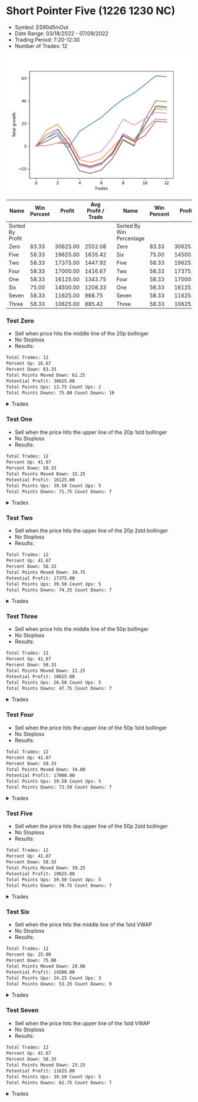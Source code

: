 # Short Pointer Five (1226 1230 NC) 
- Symbol: ES90d5mOut
- Date Range: 03/18/2022 - 07/08/2022
- Trading Period: 7:20-12:30
- Number of Trades: 12

![Plot](ShortPointerFive(12261230NC)ES90d5mOut.png)

| Name | Win Percent | Profit | Avg Profit / Trade |     | Name | Win Percent | Profit | Avg Profit / Trade |
| ---- | ----------- | ------ | ------------------ | --- | ---- | ----------- | ------ | ------------------ |
| Sorted By <br> Profit | | | | | Sorted By <br> Win Percentage ||||
| Zero | 83.33 | 30625.00 | 2552.08 |     | Zero | 83.33 | 30625.00 | 2552.08 |
| Five | 58.33 | 19625.00 | 1635.42 |     | Six | 75.00 | 14500.00 | 1208.33 |
| Two | 58.33 | 17375.00 | 1447.92 |     | Five | 58.33 | 19625.00 | 1635.42 |
| Four | 58.33 | 17000.00 | 1416.67 |     | Two | 58.33 | 17375.00 | 1447.92 |
| One | 58.33 | 16125.00 | 1343.75 |     | Four | 58.33 | 17000.00 | 1416.67 |
| Six | 75.00 | 14500.00 | 1208.33 |     | One | 58.33 | 16125.00 | 1343.75 |
| Seven | 58.33 | 11625.00 | 968.75 |     | Seven | 58.33 | 11625.00 | 968.75 |
| Three | 58.33 | 10625.00 | 885.42 |     | Three | 58.33 | 10625.00 | 885.42 |

### Test Zero
* Sell when price hits the middle line of the 20p bollinger
* No Stoploss
* Results:
```
Total Trades: 12
Percent Up: 16.67
Percent Down: 83.33
Total Points Moved Down: 61.25
Potential Profit: 30625.00
Total Points Ups: 13.75 Count Ups: 2
Total Points Downs: 75.00 Count Downs: 10
```

<details><summary>Trades</summary>

<code>In: 2022-03-21 11:50:00		Out: 2022-03-21 11:56:05		Total Position Time: 06:05		Total Move Down: 7.25		Total to Date: 7.25</code> <br />
<code>In: 2022-04-14 11:20:00		Out: 2022-04-14 11:33:45		Total Position Time: 13:45		Total Move Down: 4.50		Total to Date: 11.75</code> <br />
<code>In: 2022-04-25 09:55:00		Out: 2022-04-25 10:25:55		Total Position Time: 30:55		Total Move Down: -13.00		Total to Date: -1.25</code> <br />
<code>In: 2022-04-25 12:00:00		Out: 2022-04-25 12:07:15		Total Position Time: 07:15		Total Move Down: 14.25		Total to Date: 13.00</code> <br />
<code>In: 2022-04-28 08:40:00		Out: 2022-04-28 08:46:10		Total Position Time: 06:10		Total Move Down: 6.25		Total to Date: 19.25</code> <br />
<code>In: 2022-05-04 10:10:00		Out: 2022-05-04 10:37:25		Total Position Time: 27:25		Total Move Down: 6.00		Total to Date: 25.25</code> <br />
<code>In: 2022-05-16 09:10:00		Out: 2022-05-16 09:39:00		Total Position Time: 29:00		Total Move Down: 8.75		Total to Date: 34.00</code> <br />
<code>In: 2022-05-16 11:45:00		Out: 2022-05-16 11:51:05		Total Position Time: 06:05		Total Move Down: 7.50		Total to Date: 41.50</code> <br />
<code>In: 2022-06-01 11:55:00		Out: 2022-06-01 12:03:40		Total Position Time: 08:40		Total Move Down: 5.25		Total to Date: 46.75</code> <br />
<code>In: 2022-06-14 10:30:00		Out: 2022-06-14 10:34:00		Total Position Time: 04:00		Total Move Down: 7.50		Total to Date: 54.25</code> <br />
<code>In: 2022-06-15 09:35:00		Out: 2022-06-15 09:40:20		Total Position Time: 05:20		Total Move Down: 7.75		Total to Date: 62.00</code> <br />
<code>In: 2022-07-08 11:50:00		Out: 2022-07-08 12:20:55		Total Position Time: 30:55		Total Move Down: -0.75		Total to Date: 61.25</code> <br />


</details>

### Test One
* Sell when the price hits the upper line of the 20p 1std bollinger
* No Stoploss
* Results:
```
Total Trades: 12
Percent Up: 41.67
Percent Down: 58.33
Total Points Moved Down: 32.25
Potential Profit: 16125.00
Total Points Ups: 39.50 Count Ups: 5
Total Points Downs: 71.75 Count Downs: 7
```

<details><summary>Trades</summary>

<code>In: 2022-03-21 11:50:00		Out: 2022-03-21 12:01:05		Total Position Time: 11:05		Total Move Down: 14.25		Total to Date: 14.25</code> <br />
<code>In: 2022-04-14 11:20:00		Out: 2022-04-14 11:50:55		Total Position Time: 30:55		Total Move Down: 5.00		Total to Date: 19.25</code> <br />
<code>In: 2022-04-25 09:55:00		Out: 2022-04-25 10:25:55		Total Position Time: 30:55		Total Move Down: -13.00		Total to Date: 6.25</code> <br />
<code>In: 2022-04-25 12:00:00		Out: 2022-04-25 12:30:55		Total Position Time: 30:55		Total Move Down: -18.25		Total to Date: -12.00</code> <br />
<code>In: 2022-04-28 08:40:00		Out: 2022-04-28 09:10:55		Total Position Time: 30:55		Total Move Down: -2.25		Total to Date: -14.25</code> <br />
<code>In: 2022-05-04 10:10:00		Out: 2022-05-04 10:40:55		Total Position Time: 30:55		Total Move Down: 3.00		Total to Date: -11.25</code> <br />
<code>In: 2022-05-16 09:10:00		Out: 2022-05-16 09:40:55		Total Position Time: 30:55		Total Move Down: 9.75		Total to Date: -1.50</code> <br />
<code>In: 2022-05-16 11:45:00		Out: 2022-05-16 12:10:10		Total Position Time: 25:10		Total Move Down: 10.50		Total to Date: 9.00</code> <br />
<code>In: 2022-06-01 11:55:00		Out: 2022-06-01 12:25:55		Total Position Time: 30:55		Total Move Down: -5.25		Total to Date: 3.75</code> <br />
<code>In: 2022-06-14 10:30:00		Out: 2022-06-14 10:40:05		Total Position Time: 10:05		Total Move Down: 16.50		Total to Date: 20.25</code> <br />
<code>In: 2022-06-15 09:35:00		Out: 2022-06-15 09:43:40		Total Position Time: 08:40		Total Move Down: 12.75		Total to Date: 33.00</code> <br />
<code>In: 2022-07-08 11:50:00		Out: 2022-07-08 12:20:55		Total Position Time: 30:55		Total Move Down: -0.75		Total to Date: 32.25</code> <br />


</details>

### Test Two
* Sell when the price hits the upper line of the 20p 2std bollinger
* No Stoploss
* Results:
```
Total Trades: 12
Percent Up: 41.67
Percent Down: 58.33
Total Points Moved Down: 34.75
Potential Profit: 17375.00
Total Points Ups: 39.50 Count Ups: 5
Total Points Downs: 74.25 Count Downs: 7
```

<details><summary>Trades</summary>

<code>In: 2022-03-21 11:50:00		Out: 2022-03-21 12:20:55		Total Position Time: 30:55		Total Move Down: 4.50		Total to Date: 4.50</code> <br />
<code>In: 2022-04-14 11:20:00		Out: 2022-04-14 11:50:55		Total Position Time: 30:55		Total Move Down: 5.00		Total to Date: 9.50</code> <br />
<code>In: 2022-04-25 09:55:00		Out: 2022-04-25 10:25:55		Total Position Time: 30:55		Total Move Down: -13.00		Total to Date: -3.50</code> <br />
<code>In: 2022-04-25 12:00:00		Out: 2022-04-25 12:30:55		Total Position Time: 30:55		Total Move Down: -18.25		Total to Date: -21.75</code> <br />
<code>In: 2022-04-28 08:40:00		Out: 2022-04-28 09:10:55		Total Position Time: 30:55		Total Move Down: -2.25		Total to Date: -24.00</code> <br />
<code>In: 2022-05-04 10:10:00		Out: 2022-05-04 10:40:55		Total Position Time: 30:55		Total Move Down: 3.00		Total to Date: -21.00</code> <br />
<code>In: 2022-05-16 09:10:00		Out: 2022-05-16 09:40:55		Total Position Time: 30:55		Total Move Down: 9.75		Total to Date: -11.25</code> <br />
<code>In: 2022-05-16 11:45:00		Out: 2022-05-16 12:14:20		Total Position Time: 29:20		Total Move Down: 17.25		Total to Date: 6.00</code> <br />
<code>In: 2022-06-01 11:55:00		Out: 2022-06-01 12:25:55		Total Position Time: 30:55		Total Move Down: -5.25		Total to Date: 0.75</code> <br />
<code>In: 2022-06-14 10:30:00		Out: 2022-06-14 11:00:55		Total Position Time: 30:55		Total Move Down: 17.50		Total to Date: 18.25</code> <br />
<code>In: 2022-06-15 09:35:00		Out: 2022-06-15 09:54:00		Total Position Time: 19:00		Total Move Down: 17.25		Total to Date: 35.50</code> <br />
<code>In: 2022-07-08 11:50:00		Out: 2022-07-08 12:20:55		Total Position Time: 30:55		Total Move Down: -0.75		Total to Date: 34.75</code> <br />


</details>

### Test Three
* Sell when price hits the middle line of the 50p bollinger
* No Stoploss
* Results:
```
Total Trades: 12
Percent Up: 41.67
Percent Down: 58.33
Total Points Moved Down: 21.25
Potential Profit: 10625.00
Total Points Ups: 26.50 Count Ups: 5
Total Points Downs: 47.75 Count Downs: 7
```

<details><summary>Trades</summary>

<code>In: 2022-03-21 11:50:00		Out: 2022-03-21 11:51:10		Total Position Time: 01:10		Total Move Down: 0.50		Total to Date: 0.50</code> <br />
<code>In: 2022-04-14 11:20:00		Out: 2022-04-14 11:21:10		Total Position Time: 01:10		Total Move Down: 2.25		Total to Date: 2.75</code> <br />
<code>In: 2022-04-25 09:55:00		Out: 2022-04-25 09:56:10		Total Position Time: 01:10		Total Move Down: -0.00		Total to Date: 2.75</code> <br />
<code>In: 2022-04-25 12:00:00		Out: 2022-04-25 12:30:55		Total Position Time: 30:55		Total Move Down: -18.25		Total to Date: -15.50</code> <br />
<code>In: 2022-04-28 08:40:00		Out: 2022-04-28 09:10:55		Total Position Time: 30:55		Total Move Down: -2.25		Total to Date: -17.75</code> <br />
<code>In: 2022-05-04 10:10:00		Out: 2022-05-04 10:40:55		Total Position Time: 30:55		Total Move Down: 3.00		Total to Date: -14.75</code> <br />
<code>In: 2022-05-16 09:10:00		Out: 2022-05-16 09:16:05		Total Position Time: 06:05		Total Move Down: 7.25		Total to Date: -7.50</code> <br />
<code>In: 2022-05-16 11:45:00		Out: 2022-05-16 12:15:55		Total Position Time: 30:55		Total Move Down: 16.50		Total to Date: 9.00</code> <br />
<code>In: 2022-06-01 11:55:00		Out: 2022-06-01 12:25:55		Total Position Time: 30:55		Total Move Down: -5.25		Total to Date: 3.75</code> <br />
<code>In: 2022-06-14 10:30:00		Out: 2022-06-14 10:31:10		Total Position Time: 01:10		Total Move Down: 5.50		Total to Date: 9.25</code> <br />
<code>In: 2022-06-15 09:35:00		Out: 2022-06-15 09:43:40		Total Position Time: 08:40		Total Move Down: 12.75		Total to Date: 22.00</code> <br />
<code>In: 2022-07-08 11:50:00		Out: 2022-07-08 12:20:55		Total Position Time: 30:55		Total Move Down: -0.75		Total to Date: 21.25</code> <br />


</details>

### Test Four
* Sell when the price hits the upper line of the 50p 1std bollinger
* No Stoploss
* Results:
```
Total Trades: 12
Percent Up: 41.67
Percent Down: 58.33
Total Points Moved Down: 34.00
Potential Profit: 17000.00
Total Points Ups: 39.50 Count Ups: 5
Total Points Downs: 73.50 Count Downs: 7
```

<details><summary>Trades</summary>

<code>In: 2022-03-21 11:50:00		Out: 2022-03-21 11:58:15		Total Position Time: 08:15		Total Move Down: 10.25		Total to Date: 10.25</code> <br />
<code>In: 2022-04-14 11:20:00		Out: 2022-04-14 11:50:55		Total Position Time: 30:55		Total Move Down: 5.00		Total to Date: 15.25</code> <br />
<code>In: 2022-04-25 09:55:00		Out: 2022-04-25 10:25:55		Total Position Time: 30:55		Total Move Down: -13.00		Total to Date: 2.25</code> <br />
<code>In: 2022-04-25 12:00:00		Out: 2022-04-25 12:30:55		Total Position Time: 30:55		Total Move Down: -18.25		Total to Date: -16.00</code> <br />
<code>In: 2022-04-28 08:40:00		Out: 2022-04-28 09:10:55		Total Position Time: 30:55		Total Move Down: -2.25		Total to Date: -18.25</code> <br />
<code>In: 2022-05-04 10:10:00		Out: 2022-05-04 10:40:55		Total Position Time: 30:55		Total Move Down: 3.00		Total to Date: -15.25</code> <br />
<code>In: 2022-05-16 09:10:00		Out: 2022-05-16 09:40:55		Total Position Time: 30:55		Total Move Down: 9.75		Total to Date: -5.50</code> <br />
<code>In: 2022-05-16 11:45:00		Out: 2022-05-16 12:15:55		Total Position Time: 30:55		Total Move Down: 16.50		Total to Date: 11.00</code> <br />
<code>In: 2022-06-01 11:55:00		Out: 2022-06-01 12:25:55		Total Position Time: 30:55		Total Move Down: -5.25		Total to Date: 5.75</code> <br />
<code>In: 2022-06-14 10:30:00		Out: 2022-06-14 10:36:10		Total Position Time: 06:10		Total Move Down: 12.50		Total to Date: 18.25</code> <br />
<code>In: 2022-06-15 09:35:00		Out: 2022-06-15 10:05:55		Total Position Time: 30:55		Total Move Down: 16.50		Total to Date: 34.75</code> <br />
<code>In: 2022-07-08 11:50:00		Out: 2022-07-08 12:20:55		Total Position Time: 30:55		Total Move Down: -0.75		Total to Date: 34.00</code> <br />


</details>

### Test Five
* Sell when the price hits the upper line of the 50p 2std bollinger
* No Stoploss
* Results:
```
Total Trades: 12
Percent Up: 41.67
Percent Down: 58.33
Total Points Moved Down: 39.25
Potential Profit: 19625.00
Total Points Ups: 39.50 Count Ups: 5
Total Points Downs: 78.75 Count Downs: 7
```

<details><summary>Trades</summary>

<code>In: 2022-03-21 11:50:00		Out: 2022-03-21 12:20:55		Total Position Time: 30:55		Total Move Down: 4.50		Total to Date: 4.50</code> <br />
<code>In: 2022-04-14 11:20:00		Out: 2022-04-14 11:50:55		Total Position Time: 30:55		Total Move Down: 5.00		Total to Date: 9.50</code> <br />
<code>In: 2022-04-25 09:55:00		Out: 2022-04-25 10:25:55		Total Position Time: 30:55		Total Move Down: -13.00		Total to Date: -3.50</code> <br />
<code>In: 2022-04-25 12:00:00		Out: 2022-04-25 12:30:55		Total Position Time: 30:55		Total Move Down: -18.25		Total to Date: -21.75</code> <br />
<code>In: 2022-04-28 08:40:00		Out: 2022-04-28 09:10:55		Total Position Time: 30:55		Total Move Down: -2.25		Total to Date: -24.00</code> <br />
<code>In: 2022-05-04 10:10:00		Out: 2022-05-04 10:40:55		Total Position Time: 30:55		Total Move Down: 3.00		Total to Date: -21.00</code> <br />
<code>In: 2022-05-16 09:10:00		Out: 2022-05-16 09:40:55		Total Position Time: 30:55		Total Move Down: 9.75		Total to Date: -11.25</code> <br />
<code>In: 2022-05-16 11:45:00		Out: 2022-05-16 12:15:55		Total Position Time: 30:55		Total Move Down: 16.50		Total to Date: 5.25</code> <br />
<code>In: 2022-06-01 11:55:00		Out: 2022-06-01 12:25:55		Total Position Time: 30:55		Total Move Down: -5.25		Total to Date: 0.00</code> <br />
<code>In: 2022-06-14 10:30:00		Out: 2022-06-14 10:44:05		Total Position Time: 14:05		Total Move Down: 23.50		Total to Date: 23.50</code> <br />
<code>In: 2022-06-15 09:35:00		Out: 2022-06-15 10:05:55		Total Position Time: 30:55		Total Move Down: 16.50		Total to Date: 40.00</code> <br />
<code>In: 2022-07-08 11:50:00		Out: 2022-07-08 12:20:55		Total Position Time: 30:55		Total Move Down: -0.75		Total to Date: 39.25</code> <br />


</details>

### Test Six
* Sell when the price hits the middle line of the 1std VWAP
* No Stoploss
* Results:
```
Total Trades: 12
Percent Up: 25.00
Percent Down: 75.00
Total Points Moved Down: 29.00
Potential Profit: 14500.00
Total Points Ups: 24.25 Count Ups: 3
Total Points Downs: 53.25 Count Downs: 9
```

<details><summary>Trades</summary>

<code>In: 2022-03-21 11:50:00		Out: 2022-03-21 11:51:10		Total Position Time: 01:10		Total Move Down: 0.50		Total to Date: 0.50</code> <br />
<code>In: 2022-04-14 11:20:00		Out: 2022-04-14 11:21:10		Total Position Time: 01:10		Total Move Down: 2.25		Total to Date: 2.75</code> <br />
<code>In: 2022-04-25 09:55:00		Out: 2022-04-25 10:01:15		Total Position Time: 06:15		Total Move Down: 4.75		Total to Date: 7.50</code> <br />
<code>In: 2022-04-25 12:00:00		Out: 2022-04-25 12:30:55		Total Position Time: 30:55		Total Move Down: -18.25		Total to Date: -10.75</code> <br />
<code>In: 2022-04-28 08:40:00		Out: 2022-04-28 08:45:10		Total Position Time: 05:10		Total Move Down: 3.00		Total to Date: -7.75</code> <br />
<code>In: 2022-05-04 10:10:00		Out: 2022-05-04 10:40:55		Total Position Time: 30:55		Total Move Down: 3.00		Total to Date: -4.75</code> <br />
<code>In: 2022-05-16 09:10:00		Out: 2022-05-16 09:40:05		Total Position Time: 30:05		Total Move Down: 12.00		Total to Date: 7.25</code> <br />
<code>In: 2022-05-16 11:45:00		Out: 2022-05-16 12:15:55		Total Position Time: 30:55		Total Move Down: 16.50		Total to Date: 23.75</code> <br />
<code>In: 2022-06-01 11:55:00		Out: 2022-06-01 12:25:55		Total Position Time: 30:55		Total Move Down: -5.25		Total to Date: 18.50</code> <br />
<code>In: 2022-06-14 10:30:00		Out: 2022-06-14 10:31:10		Total Position Time: 01:10		Total Move Down: 5.50		Total to Date: 24.00</code> <br />
<code>In: 2022-06-15 09:35:00		Out: 2022-06-15 09:36:10		Total Position Time: 01:10		Total Move Down: 5.75		Total to Date: 29.75</code> <br />
<code>In: 2022-07-08 11:50:00		Out: 2022-07-08 12:20:55		Total Position Time: 30:55		Total Move Down: -0.75		Total to Date: 29.00</code> <br />


</details>

### Test Seven
* Sell when the price hits the upper line of the 1std VWAP
* No Stoploss
* Results:
```
Total Trades: 12
Percent Up: 41.67
Percent Down: 58.33
Total Points Moved Down: 23.25
Potential Profit: 11625.00
Total Points Ups: 39.50 Count Ups: 5
Total Points Downs: 62.75 Count Downs: 7
```

<details><summary>Trades</summary>

<code>In: 2022-03-21 11:50:00		Out: 2022-03-21 11:56:15		Total Position Time: 06:15		Total Move Down: 7.25		Total to Date: 7.25</code> <br />
<code>In: 2022-04-14 11:20:00		Out: 2022-04-14 11:39:35		Total Position Time: 19:35		Total Move Down: 7.00		Total to Date: 14.25</code> <br />
<code>In: 2022-04-25 09:55:00		Out: 2022-04-25 10:25:55		Total Position Time: 30:55		Total Move Down: -13.00		Total to Date: 1.25</code> <br />
<code>In: 2022-04-25 12:00:00		Out: 2022-04-25 12:30:55		Total Position Time: 30:55		Total Move Down: -18.25		Total to Date: -17.00</code> <br />
<code>In: 2022-04-28 08:40:00		Out: 2022-04-28 09:10:55		Total Position Time: 30:55		Total Move Down: -2.25		Total to Date: -19.25</code> <br />
<code>In: 2022-05-04 10:10:00		Out: 2022-05-04 10:40:55		Total Position Time: 30:55		Total Move Down: 3.00		Total to Date: -16.25</code> <br />
<code>In: 2022-05-16 09:10:00		Out: 2022-05-16 09:40:55		Total Position Time: 30:55		Total Move Down: 9.75		Total to Date: -6.50</code> <br />
<code>In: 2022-05-16 11:45:00		Out: 2022-05-16 12:15:55		Total Position Time: 30:55		Total Move Down: 16.50		Total to Date: 10.00</code> <br />
<code>In: 2022-06-01 11:55:00		Out: 2022-06-01 12:25:55		Total Position Time: 30:55		Total Move Down: -5.25		Total to Date: 4.75</code> <br />
<code>In: 2022-06-14 10:30:00		Out: 2022-06-14 10:34:40		Total Position Time: 04:40		Total Move Down: 10.00		Total to Date: 14.75</code> <br />
<code>In: 2022-06-15 09:35:00		Out: 2022-06-15 09:41:40		Total Position Time: 06:40		Total Move Down: 9.25		Total to Date: 24.00</code> <br />
<code>In: 2022-07-08 11:50:00		Out: 2022-07-08 12:20:55		Total Position Time: 30:55		Total Move Down: -0.75		Total to Date: 23.25</code> <br />


</details>